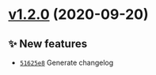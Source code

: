 # [v1.2.0](https://github.com/koj-co/prettierrc/compare/v1.1.1...v1.2.0) (2020-09-20)

## ✨ New features
- [`51625e8`](https://github.com/koj-co/prettierrc/commit/51625e8)  Generate changelog

